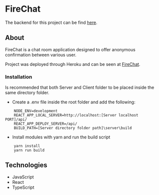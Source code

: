 # FireChat
The backend for this project can be find [here](https://github.com/felipemfm/cc27-solo-mvp-server).
## About

FireChat is a chat room application designed to offer anonymous confirmation between various user. 

Project was deployed through Heroku and can be seen at [FireChat](https://cc27-chat-room.herokuapp.com/).

### Installation
Is recommended that both Server and Client folder to be placed inside the same directory folder. 

 - Create a .env file inside the root folder and add the following:
```
	NODE_ENV=development  
	REACT_APP_LOCAL_SERVER=http://localhost:[Server localhost PORT]/api/
	REACT_APP_DEPLOY_SERVER=/api/  
	BUILD_PATH=[Server directory folder path]\server\build
```
 - Install modules with yarn and run the build script
```
	yarn install
	yarn run build
```
## Technologies
 - JavaScript
 - React
 - TypeScript
